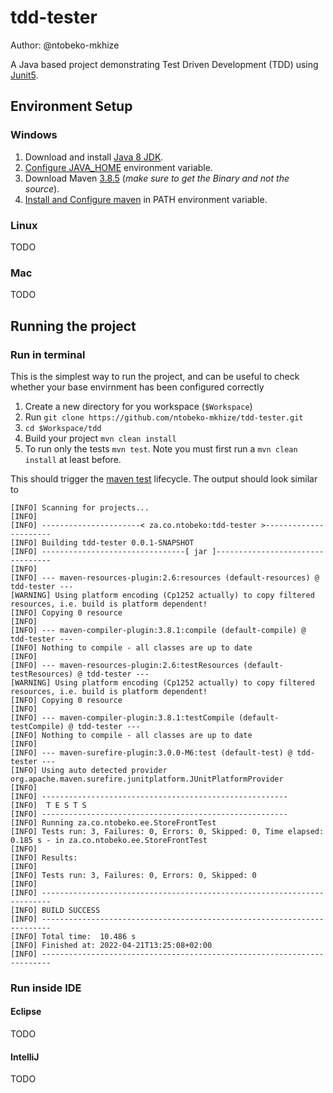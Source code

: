 # tdd-tester

Author: @ntobeko-mkhize

A Java based project demonstrating Test Driven Development (TDD) using [Junit5](https://junit.org/junit5/docs/current/user-guide/).

## Environment Setup

### Windows
1. Download and install [Java 8 JDK](https://www.oracle.com/java/technologies/downloads/#java8).
2. [Configure JAVA_HOME](https://stackoverflow.com/questions/2619584/how-to-set-java-home-on-windows-7) environment variable.
3. Download Maven [3.8.5](https://maven.apache.org/download.cgi#files) (*make sure to get the Binary and not the source*).
4. [Install and Configure maven](https://maven.apache.org/install.html) in PATH environment variable.

### Linux
TODO
### Mac
TODO

## Running the project

### Run in terminal

This is the simplest way to run the project, and can be useful to check whether your base envirnment has been configured correctly

1. Create a new directory for you workspace (`$Workspace`)
2. Run `git clone https://github.com/ntobeko-mkhize/tdd-tester.git`
3. `cd $Workspace/tdd`
4. Build your project `mvn clean install`
5. To run only the tests `mvn test`. Note you must first run a `mvn clean install` at least before.

This should trigger the [maven test](https://maven.apache.org/guides/introduction/introduction-to-the-lifecycle.html#build-lifecycle-basics) lifecycle. The output should look similar to 
```
[INFO] Scanning for projects...
[INFO]
[INFO] ----------------------< za.co.ntobeko:tdd-tester >----------------------
[INFO] Building tdd-tester 0.0.1-SNAPSHOT
[INFO] --------------------------------[ jar ]---------------------------------
[INFO]
[INFO] --- maven-resources-plugin:2.6:resources (default-resources) @ tdd-tester ---
[WARNING] Using platform encoding (Cp1252 actually) to copy filtered resources, i.e. build is platform dependent!
[INFO] Copying 0 resource
[INFO]
[INFO] --- maven-compiler-plugin:3.8.1:compile (default-compile) @ tdd-tester ---
[INFO] Nothing to compile - all classes are up to date
[INFO]
[INFO] --- maven-resources-plugin:2.6:testResources (default-testResources) @ tdd-tester ---
[WARNING] Using platform encoding (Cp1252 actually) to copy filtered resources, i.e. build is platform dependent!
[INFO] Copying 0 resource
[INFO]
[INFO] --- maven-compiler-plugin:3.8.1:testCompile (default-testCompile) @ tdd-tester ---
[INFO] Nothing to compile - all classes are up to date
[INFO]
[INFO] --- maven-surefire-plugin:3.0.0-M6:test (default-test) @ tdd-tester ---
[INFO] Using auto detected provider org.apache.maven.surefire.junitplatform.JUnitPlatformProvider
[INFO]
[INFO] -------------------------------------------------------
[INFO]  T E S T S
[INFO] -------------------------------------------------------
[INFO] Running za.co.ntobeko.ee.StoreFrontTest
[INFO] Tests run: 3, Failures: 0, Errors: 0, Skipped: 0, Time elapsed: 0.185 s - in za.co.ntobeko.ee.StoreFrontTest
[INFO]
[INFO] Results:
[INFO]
[INFO] Tests run: 3, Failures: 0, Errors: 0, Skipped: 0
[INFO]
[INFO] ------------------------------------------------------------------------
[INFO] BUILD SUCCESS
[INFO] ------------------------------------------------------------------------
[INFO] Total time:  10.486 s
[INFO] Finished at: 2022-04-21T13:25:08+02:00
[INFO] ------------------------------------------------------------------------
```
### Run inside IDE

#### Eclipse
TODO
#### IntelliJ
TODO
